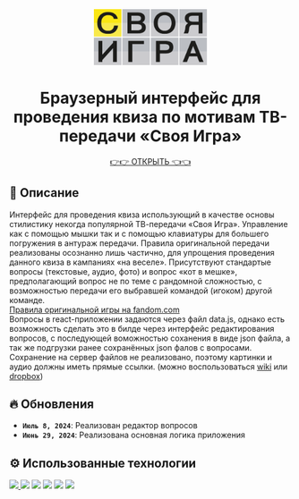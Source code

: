 <div align="center">
<a href='https://azemcov.github.io/quiz_Svoya_Igra'><img src="./public/images/logo.svg" alt="Логотип «Своя Игра»" width="40%"></a>
</div>

<h1 align="center">Браузерный интерфейс для проведения квиза по мотивам ТВ-передачи «Своя Игра»</h1>

<div align="center">
<a href='https://azemcov.github.io/quiz_Svoya_Igra'>👉👉 ОТКРЫТЬ 👈👈</a>
</div>

## 📖 Описание

Интерфейс для проведения квиза использующий в качестве основы стилистику некогда популярной ТВ-передачи «Своя Игра». Управление как с помощью мышки так и с помощью клавиатуры для большего погружения в антураж передачи. Правила оригинальной передачи реализованы осознанно лишь частично, для упрощения проведения данного квиза в кампаниях «на веселе». Присутствуют стандартые вопросы (текстовые, аудио, фото) и вопрос «кот в мешке», предполагающий вопрос не по теме с рандомной сложностью, с возможностью передачи его выбравшей командой (игоком) другой команде.
<br>
[Правила оригинальной игры на fandom.com](https://chgk.fandom.com/wiki/Своя_игра)
<br>
Вопросы в react-приложении задаются через файл data.js, однако есть возможность сделать это в билде через интерфейс редактирования вопросов, с последующей воможностью соханения в виде json файла, а так же подгрузки ранее сохранённых json фалов с вопросами. Сохранение на сервер файлов не реализовано, поэтому картинки и аудио должны иметь прямые ссылки. (можно воспользоваться [wiki](www.wikipedia.org) или [dropbox](www.dropbox.com))
<br>

## 🔥 Обновления

- **`Июль 8, 2024`**: Реализован редактор вопросов
- **`Июнь 29, 2024`**: Реализована основная логика приложения

## ⚙️ Использованные технологии

<a href="https://developer.mozilla.org/en-US/docs/Web/JavaScript">  <img src="https://upload.wikimedia.org/wikipedia/commons/6/6a/JavaScript-logo.png" height="50px"></img> </a>
<a href="https://www.typescriptlang.org/"> <img src="https://upload.wikimedia.org/wikipedia/commons/4/4c/Typescript_logo_2020.svg" height="50px"></img></a>
<a href="https://react.dev/"> <img src="https://upload.wikimedia.org/wikipedia/commons/a/a7/React-icon.svg" height="50px"></img></a>
<a href="https://html.spec.whatwg.org/multipage/"> <img src="https://upload.wikimedia.org/wikipedia/commons/3/38/HTML5_Badge.svg" height="50px"></img></a>
<a href="https://www.w3.org/Style/CSS/Overview.en.html"> <img src="https://upload.wikimedia.org/wikipedia/commons/6/62/CSS3_logo.svg" height="50px"></img></a>
<a href="https://getbootstrap.com/"> <img src="https://upload.wikimedia.org/wikipedia/commons/b/b2/Bootstrap_logo.svg" height="50px"></img></a>





